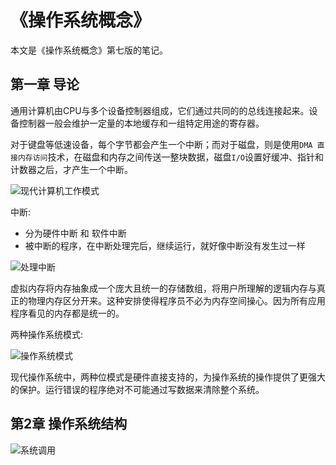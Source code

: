 # 《操作系统概念》

本文是《操作系统概念》第七版的笔记。

## 第一章 导论

通用计算机由CPU与多个设备控制器组成，它们通过共同的的总线连接起来。设备控制器一般会维护一定量的本地缓存和一组特定用途的寄存器。

对于键盘等低速设备，每个字节都会产生一个中断；而对于磁盘，则是使用`DMA 直接内存访问`技术，在磁盘和内存之间传送一整块数据，磁盘`I/O`设置好缓冲、指针和计数器之后，才产生一个中断。

![现代计算机工作模式](https://img.codekissyoung.com/2019/06/30/2061bc150df7601f889d96275ea73a38.png)

中断:

- 分为硬件中断 和 软件中断
- 被中断的程序，在中断处理完后，继续运行，就好像中断没有发生过一样

![处理中断](https://img.codekissyoung.com/2019/06/30/b8997be20e47fbd4d9949a9d545427bc.png)

虚拟内存将内存抽象成一个庞大且统一的存储数组，将用户所理解的逻辑内存与真正的物理内存区分开来。这种安排使得程序员不必为内存空间操心。因为所有应用程序看见的内存都是统一的。

两种操作系统模式:

![操作系统模式](https://img.codekissyoung.com/2019/06/30/63df269c425cc37e707c881f3ec9aad8.png)

现代操作系统中，两种位模式是硬件直接支持的，为操作系统的操作提供了更强大的保护。运行错误的程序绝对不可能通过写数据来清除整个系统。

## 第2章 操作系统结构

![系统调用](https://img.codekissyoung.com/2019/06/30/4d42108988e239842e67407e2046083a.png)
